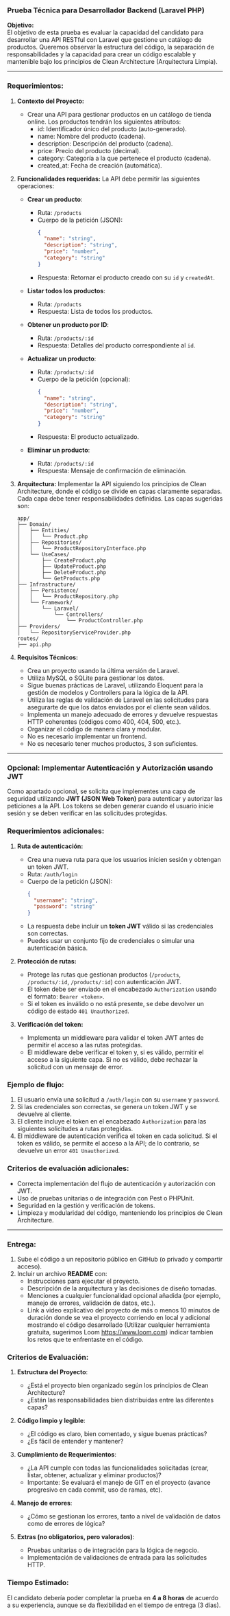 

### **Prueba Técnica para Desarrollador Backend (Laravel PHP)**

**Objetivo:**  
El objetivo de esta prueba es evaluar la capacidad del candidato para desarrollar una API RESTful con Laravel que gestione un catálogo de productos. Queremos observar la estructura del código, la separación de responsabilidades y la capacidad para crear un código escalable y mantenible bajo los principios de Clean Architecture (Arquitectura Limpia).

***

### **Requerimientos:**

1. **Contexto del Proyecto:**
   - Crear una API para gestionar productos en un catálogo de tienda online. Los productos tendrán los siguientes atributos:
     -	id: Identificador único del producto (auto-generado).
	   -	name: Nombre del producto (cadena).
	   -	description: Descripción del producto (cadena).
	   -	price: Precio del producto (decimal).
	   -	category: Categoría a la que pertenece el producto (cadena).
	   -	created_at: Fecha de creación (automática).

2. **Funcionalidades requeridas:**
   La API debe permitir las siguientes operaciones:
   
   - **Crear un producto**:
     - Ruta: `/products`
     - Cuerpo de la petición (JSON):
       ```json
       {
         "name": "string",
         "description": "string",
         "price": "number",
         "category": "string"
       }
       ```
     - Respuesta: Retornar el producto creado con su `id` y `createdAt`.

   - **Listar todos los productos**:
     - Ruta: `/products`
     - Respuesta: Lista de todos los productos.

   - **Obtener un producto por ID**:
     - Ruta: `/products/:id`
     - Respuesta: Detalles del producto correspondiente al `id`.

   - **Actualizar un producto**:
     - Ruta: `/products/:id`
     - Cuerpo de la petición (opcional):
       ```json
       {
         "name": "string",
         "description": "string",
         "price": "number",
         "category": "string"
       }
       ```
     - Respuesta: El producto actualizado.

   - **Eliminar un producto**:
     - Ruta: `/products/:id`
     - Respuesta: Mensaje de confirmación de eliminación.

3. **Arquitectura:**
   Implementar la API siguiendo los principios de Clean Architecture, donde el código se divide en capas claramente separadas. Cada capa debe tener responsabilidades definidas. Las capas sugeridas son:

     ```
    app/
    ├── Domain/
    │   ├── Entities/
    │   │   └── Product.php
    │   ├── Repositories/
    │   │   └── ProductRepositoryInterface.php
    │   └── UseCases/
    │       ├── CreateProduct.php
    │       ├── UpdateProduct.php
    │       ├── DeleteProduct.php
    │       └── GetProducts.php
    ├── Infrastructure/
    │   ├── Persistence/
    │   │   └── ProductRepository.php
    │   └── Framework/
    │       └── Laravel/
    │           └── Controllers/
    │               └── ProductController.php
    ├── Providers/
    │   └── RepositoryServiceProvider.php
    routes/
    ├── api.php
    ```

4. **Requisitos Técnicos:**
   - Crea un proyecto usando la última versión de Laravel.
   - Utiliza MySQL o SQLite para gestionar los datos.
   - Sigue buenas prácticas de Laravel, utilizando Eloquent para la gestión de modelos y Controllers para la lógica de la API.
   - Utiliza las reglas de validación de Laravel en las solicitudes para asegurarte de que los datos enviados por el cliente sean válidos.
   - Implementa un manejo adecuado de errores y devuelve respuestas HTTP coherentes (códigos como 400, 404, 500, etc.).
   - Organizar el código de manera clara y modular.
   - No es necesario implementar un frontend.
   - No es necesario tener muchos productos, 3 son suficientes.

***

### **Opcional: Implementar Autenticación y Autorización usando JWT**

Como apartado opcional, se solicita que implementes una capa de seguridad utilizando **JWT (JSON Web Token)** para autenticar y autorizar las peticiones a la API. Los tokens se deben generar cuando el usuario inicie sesión y se deben verificar en las solicitudes protegidas.

### **Requerimientos adicionales:**

1. **Ruta de autenticación:**
   - Crea una nueva ruta para que los usuarios inicien sesión y obtengan un token JWT.
   - Ruta: `/auth/login`
   - Cuerpo de la petición (JSON):
     ```json
     {
       "username": "string",
       "password": "string"
     }
     ```
   - La respuesta debe incluir un **token JWT** válido si las credenciales son correctas.
   - Puedes usar un conjunto fijo de credenciales o simular una autenticación básica.

2. **Protección de rutas:**
   - Protege las rutas que gestionan productos (`/products`, `/products/:id`, `/products/:id`) con autenticación JWT.
   - El token debe ser enviado en el encabezado `Authorization` usando el formato: `Bearer <token>`.
   - Si el token es inválido o no está presente, se debe devolver un código de estado `401 Unauthorized`.

3. **Verificación del token:**
   - Implementa un middleware para validar el token JWT antes de permitir el acceso a las rutas protegidas.
   - El middleware debe verificar el token y, si es válido, permitir el acceso a la siguiente capa. Si no es válido, debe rechazar la solicitud con un mensaje de error.

### **Ejemplo de flujo:**

1. El usuario envía una solicitud a `/auth/login` con su `username` y `password`.
2. Si las credenciales son correctas, se genera un token JWT y se devuelve al cliente.
3. El cliente incluye el token en el encabezado `Authorization` para las siguientes solicitudes a rutas protegidas.
4. El middleware de autenticación verifica el token en cada solicitud. Si el token es válido, se permite el acceso a la API; de lo contrario, se devuelve un error `401 Unauthorized`.

### **Criterios de evaluación adicionales:**
   - Correcta implementación del flujo de autenticación y autorización con JWT.
   - Uso de pruebas unitarias o de integración con Pest o PHPUnit.
   - Seguridad en la gestión y verificación de tokens.
   - Limpieza y modularidad del código, manteniendo los principios de Clean Architecture.

***

### **Entrega:**

1. Sube el código a un repositorio público en GitHub (o privado y compartir acceso).
2. Incluir un archivo **README** con:
   - Instrucciones para ejecutar el proyecto.
   - Descripción de la arquitectura y las decisiones de diseño tomadas.
   - Menciones a cualquier funcionalidad opcional añadida (por ejemplo, manejo de errores, validación de datos, etc.).
   - Link a video explicativo del proyecto de más o menos 10 minutos de duración donde se vea el proyecto corriendo en local y adicional mostrando el código desarrollado (Utilizar cualquier herramienta gratuita, sugerimos Loom https://www.loom.com) indicar tambien los retos que te enfrentaste en el código.

### **Criterios de Evaluación:**

1. **Estructura del Proyecto**: 
   - ¿Está el proyecto bien organizado según los principios de Clean Architecture?
   - ¿Están las responsabilidades bien distribuidas entre las diferentes capas?

2. **Código limpio y legible**:
   - ¿El código es claro, bien comentado, y sigue buenas prácticas?
   - ¿Es fácil de entender y mantener?

3. **Cumplimiento de Requerimientos**: 
   - ¿La API cumple con todas las funcionalidades solicitadas (crear, listar, obtener, actualizar y eliminar productos)?
   - Importante: Se evaluará el manejo de GIT en el proyecto (avance progresivo en cada commit, uso de ramas, etc).

4. **Manejo de errores**: 
   - ¿Cómo se gestionan los errores, tanto a nivel de validación de datos como de errores de lógica?

5. **Extras (no obligatorios, pero valorados)**:
   - Pruebas unitarias o de integración para la lógica de negocio.
   - Implementación de validaciones de entrada para las solicitudes HTTP.

### **Tiempo Estimado**: 
El candidato debería poder completar la prueba en **4 a 8 horas** de acuerdo a su experiencia, aunque se da flexibilidad en el tiempo de entrega (3 días).
